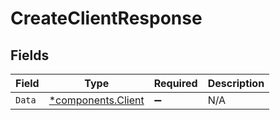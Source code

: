 # CreateClientResponse


## Fields

| Field                                                   | Type                                                    | Required                                                | Description                                             |
| ------------------------------------------------------- | ------------------------------------------------------- | ------------------------------------------------------- | ------------------------------------------------------- |
| `Data`                                                  | [*components.Client](../../models/components/client.md) | :heavy_minus_sign:                                      | N/A                                                     |
